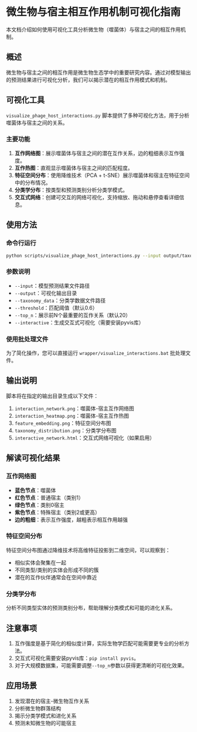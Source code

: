 # 微生物与宿主相互作用机制可视化指南

本文档介绍如何使用可视化工具分析微生物（噬菌体）与宿主之间的相互作用机制。

## 概述

微生物与宿主之间的相互作用是微生物生态学中的重要研究内容。通过对模型输出的预测结果进行可视化分析，我们可以揭示潜在的相互作用模式和机制。

## 可视化工具

`visualize_phage_host_interactions.py` 脚本提供了多种可视化方法，用于分析噬菌体与宿主之间的关系。

### 主要功能

1. **互作网络图**：展示噬菌体与宿主之间的潜在互作关系，边的粗细表示互作强度。
2. **互作热图**：直观显示噬菌体与宿主之间的匹配程度。
3. **特征空间分布**：使用降维技术（PCA + t-SNE）展示噬菌体和宿主在特征空间中的分布情况。
4. **分类学分布**：按类型和预测类别分析分类学模式。
5. **交互式网络**：创建可交互的网络可视化，支持缩放、拖动和悬停查看详细信息。

## 使用方法

### 命令行运行

```bash
python scripts/visualize_phage_host_interactions.py --input output/taxonomy_predictions.json --output output/interaction_analysis/ --interactive
```

### 参数说明

- `--input`：模型预测结果文件路径
- `--output`：可视化输出目录
- `--taxonomy_data`：分类学数据文件路径
- `--threshold`：匹配阈值（默认0.6）
- `--top_n`：展示前N个最重要的互作关系（默认20）
- `--interactive`：生成交互式可视化（需要安装pyvis库）

### 使用批处理文件

为了简化操作，您可以直接运行 `wrapper/visualize_interactions.bat` 批处理文件。

## 输出说明

脚本将在指定的输出目录生成以下文件：

1. `interaction_network.png`：噬菌体-宿主互作网络图
2. `interaction_heatmap.png`：噬菌体-宿主互作热图
3. `feature_embedding.png`：特征空间分布图
4. `taxonomy_distribution.png`：分类学分布图
5. `interactive_network.html`：交互式网络可视化（如果启用）

## 解读可视化结果

### 互作网络图

- **蓝色节点**：噬菌体
- **红色节点**：普通宿主（类别1）
- **绿色节点**：类别0宿主
- **紫色节点**：特殊宿主（类别2或更高）
- **边的粗细**：表示互作强度，越粗表示相互作用越强

### 特征空间分布

特征空间分布图通过降维技术将高维特征投影到二维空间，可以观察到：

- 相似实体会聚集在一起
- 不同类型/类别的实体会形成不同的簇
- 潜在的互作伙伴通常会在空间中靠近

### 分类学分布

分析不同类型实体的预测类别分布，帮助理解分类模式和可能的进化关系。

## 注意事项

1. 互作强度是基于简化的相似度计算，实际生物学匹配可能需要更专业的分析方法。
2. 交互式可视化需要安装pyvis库：`pip install pyvis`。
3. 对于大规模数据集，可能需要调整`--top_n`参数以获得更清晰的可视化效果。

## 应用场景

1. 发现潜在的宿主-微生物互作关系
2. 分析微生物群落结构
3. 揭示分类学模式和进化关系
4. 预测未知微生物的可能宿主 